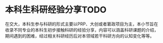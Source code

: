 # 本科生科研经验分享TODO

在交大，本科生参与科研的形式主要以PRP、大创或者䇹政项目为主，本小节旨在收录不同专业的本科生初步接触科研的经验分享，内容可以涵盖科研课题的介绍，期间遇到的困难，经过相关科研经历后对本领域若干科研方向的认知变化等等。

